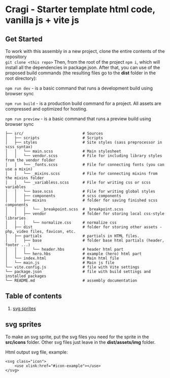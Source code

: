 # Cragi - Starter template html code, vanilla js + vite js

## Get Started

To work with this assembly in a new project, clone the entire contents of the repository <br>
`git clone <this repo>`
Then, from the root of the project `npm i`, which will install all the dependencies in package.json.
After that, you can use of the proposed build commands (the resulting files go to the **dist** folder in the root directory): <br>

`npm run dev` - is a basic command that runs a development build using browser sync

`npm run build` - is a production build command for a project. All assets are compressed and optimized for hosting.

`npm run preview` - is a basic command that runs a preview build using browser sync

```
├── src/                          # Sources
│   ├── scripts                   # Scripts
│   ├── styles                    # Site styles (sass preprocessor in scss syntax)
│   │   └── main.scss             # Main stylesheet
│   │   └── vendor.scss           # File for including library styles from the vendor folder
│   │   └── _fonts.scss           # File for connecting fonts (you can use a mixin)
│   │   └── _mixins.scss          # File for connecting mixins from the mixins folder
│   │   └── _variabless.scss      # File for writing css or scss variables
│   │   └── base.scss             # File for writing global styles
│   │   ├── components            # scss components
│   │   ├── mixins                # folder for saving finished scss components
│   │   │   └── _breakpoint.scss  # _breakpoint.scss
│   │   ├── vendor                # folder for storing local css-style libraries
│   │   │   └── normalize.css     # normalize css
│   ├── dist                      # folder for storing other assets - php, video files, favicon, etc.
│   ├── partials                  # partials in HTML files.
│   │   ├── base                  # folder base html partials (header, footer ...)
│   │   │   └── header.hbs        # header html part
│   │   └── hero.hbs              # example (hero) html part
│   └── index.html                # Main html file
│   └── main.js                   # Main js file
└── vite.config.js                # file with Vite settings
└── package.json                  # file with build settings and installed packages
└── README.md                     # assembly documentation
```

## Table of contents

1. [svg sprites](#svg-sprites)

## svg sprites

To make an svg sprite, put the svg files you need for the sprite in the **src/icons** folder. Other svg files just leave in the **dist/assets/img** folder.

Html output svg file, example:

```
<svg class="icon">
    <use xlink:href="#icon-example"></use>
</svg>
```
